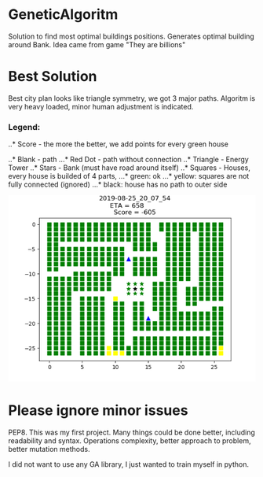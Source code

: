 # GeneticAlgoritm
Solution to find most optimal buildings positions.
Generates optimal building around Bank.
Idea came from game "They are billions"

# Best Solution 
Best city plan looks like triangle symmetry, we got 3 major paths. Algoritm is very heavy loaded, minor human adjustment is indicated.

### Legend:
..* Score - the more the better, we add points for every green house

..* Blank - path
...* Red Dot - path without connection
..* Triangle - Energy Tower
..* Stars - Bank (must have road around itself)
..* Squares - Houses, every house is builded of 4 parts, 
...* green: ok
...* yellow: squares are not fully connected (ignored)
...* black: house has no path to outer side

![Alt](/City_Plan/Gold.png?raw=true "Golden Solution")

# Please ignore minor issues 
PEP8. 
This was my first project. Many things could be done better, including readability and syntax. Operations complexity, better approach to problem, better mutation methods.


I did not want to use any GA library, I just wanted to train myself in python.